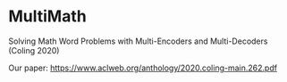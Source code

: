 # MultiMath
Solving Math Word Problems with Multi-Encoders and Multi-Decoders (Coling 2020)

Our paper: https://www.aclweb.org/anthology/2020.coling-main.262.pdf


